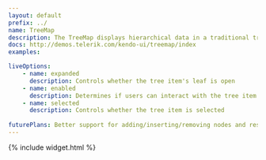 ```yaml
---
layout: default
prefix: ../
name: TreeMap
description: The TreeMap displays hierarchical data in a traditional tree structure.
docs: http://demos.telerik.com/kendo-ui/treemap/index
examples:

liveOptions:
    - name: expanded
      description: Controls whether the tree item's leaf is open
    - name: enabled
      description: Determines if users can interact with the tree item
    - name: selected
      description: Controls whether the tree item is selected
      
futurePlans: Better support for adding/inserting/removing nodes and responding to selections.
---
```


{% include widget.html %}
